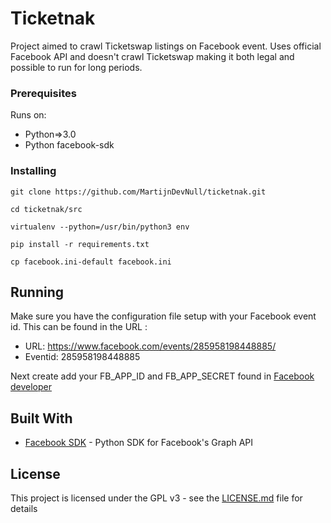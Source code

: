# Ticketnak

Project aimed to crawl Ticketswap listings on Facebook event. Uses official 
Facebook API and doesn't crawl Ticketswap making it both legal and possible to run for long periods.

### Prerequisites

Runs on:

* Python=>3.0
* Python facebook-sdk

### Installing

```
git clone https://github.com/MartijnDevNull/ticketnak.git
```

```
cd ticketnak/src
```
```
virtualenv --python=/usr/bin/python3 env
```
```
pip install -r requirements.txt
```
```
cp facebook.ini-default facebook.ini
```
## Running

Make sure you have the configuration file setup with your Facebook event id. This can be found in the URL :
* URL: https://www.facebook.com/events/285958198448885/
* Eventid: 285958198448885

Next create add your FB_APP_ID and FB_APP_SECRET found in [Facebook developer](https://developers.facebook.com/apps/) 

## Built With

* [Facebook SDK](https://github.com/mobolic/facebook-sdk) - Python SDK for Facebook's Graph API

## License

This project is licensed under the GPL v3 - see the [LICENSE.md](LICENSE.md) file for details
